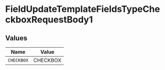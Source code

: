 # FieldUpdateTemplateFieldsTypeCheckboxRequestBody1


## Values

| Name       | Value      |
| ---------- | ---------- |
| `CHECKBOX` | CHECKBOX   |